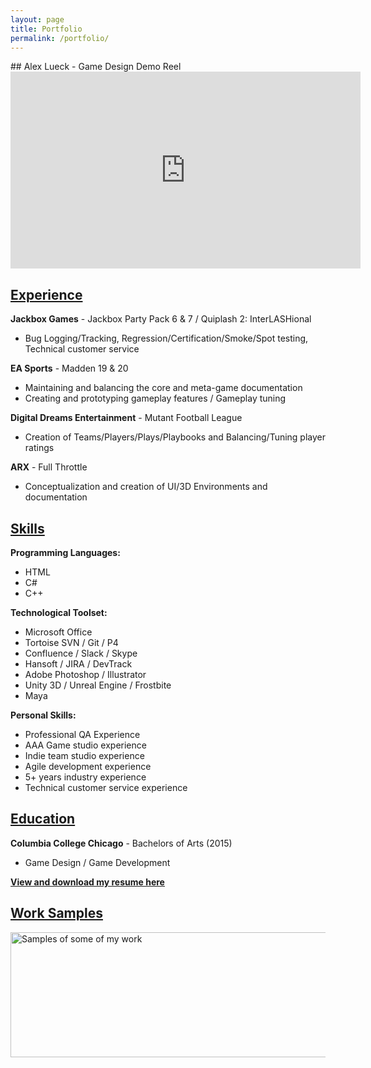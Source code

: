 ```yaml
---
layout: page
title: Portfolio
permalink: /portfolio/
---
```


<link rel="icon" href="Logo.ico" type="image/x-icon"/>
<link rel="preconnect" href="https://fonts.gstatic.com">
<link href="https://fonts.googleapis.com/css2?family=Jura:wght@300&display=swap" rel="stylesheet"> 
## Alex Lueck - Game Design Demo Reel

<iframe width="560" height="315" src="https://www.youtube.com/embed/2gdbhwo8zW4" frameborder="0" 
allow="accelerometer; autoplay; encrypted-media; gyroscope; vertical-align: middle; picture-in-picture" allowfullscreen></iframe>

## <u>Experience</u>
<b>Jackbox Games</b> - Jackbox Party Pack 6 & 7 / Quiplash 2: InterLASHional
- Bug Logging/Tracking, Regression/Certification/Smoke/Spot testing, Technical customer service

<b>EA Sports</b> - Madden 19 & 20
- Maintaining and balancing the core and meta-game documentation
- Creating and prototyping gameplay features / Gameplay tuning

<b>Digital Dreams Entertainment</b> - Mutant Football League
- Creation of Teams/Players/Plays/Playbooks and Balancing/Tuning player ratings

<b>ARX</b> - Full Throttle
- Conceptualization and creation of UI/3D Environments and documentation

## <u>Skills</u>
<b>Programming Languages:</b>
- HTML
- C#
- C++

<b>Technological Toolset:</b>
- Microsoft Office
- Tortoise SVN / Git / P4
- Confluence / Slack / Skype
- Hansoft / JIRA / DevTrack
- Adobe Photoshop / Illustrator
- Unity 3D / Unreal Engine / Frostbite
- Maya

<b>Personal Skills:</b>
- Professional QA Experience
- AAA Game studio experience
- Indie team studio experience
- Agile development experience
- 5+ years industry experience
- Technical customer service experience

## <u>Education</u>
<b>Columbia College Chicago</b> - Bachelors of Arts (2015)
- Game Design / Game Development

<b><u><a href="http://callmezyos.github.io/images/Alex.Lueck.pdf" rel="nofollow noopener">View and download my resume here</a></u></b>

## <u>Work Samples</u>
<img src="http://Callmezyos.github.io/images/AlexLueckWorkSamples.jpg" alt="Samples of some of my work" style="width:1750px;height:200px;vertical-align: middle">
